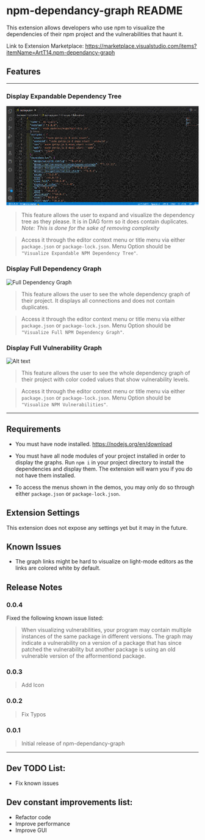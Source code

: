# npm-dependancy-graph README

This extension allows developers who use npm to visualize the dependencies of their npm project and the vulnerabilities that haunt it.

Link to Extension Marketplace: https://marketplace.visualstudio.com/items?itemName=ArtT14.npm-dependancy-graph

## Features

---

### **Display Expandable Dependency Tree**

![Expandable Dependency Tree](https://github.com/artT14/npm-dependancy-graph/blob/main/images/ExpandableTree.gif?raw=true)

> This feature allows the user to expand and visualize the dependency tree as they please. It is in DAG form so it does contain duplicates. *Note: This is done for the sake of removing complexity*

> Access it through the editor context menu or title menu via either `package.json` or `package-lock.json`. Menu Option should be `"Visualize Expandable NPM Dependency Tree"`.

### **Display Full Dependency Graph**

![Full Dependency Graph](https://github.com/artT14/npm-dependancy-graph/blob/main/images/FullGraph.gif?raw=true)

> This feature allows the user to see the whole dependency graph of their project. It displays all connections and does not contain duplicates.

> Access it through the editor context menu or title menu via either `package.json` or `package-lock.json`. Menu Option should be `"Visualize Full NPM Dependency Graph"`.

### **Display Full Vulnerability Graph**

![Alt text](https://github.com/artT14/npm-dependancy-graph/blob/main/images/VulnerabilityGraph.gif?raw=true)

> This feature allows the user to see the whole dependency graph of their project with color coded values that show vulnerability levels. 

> Access it through the editor context menu or title menu via either `package.json` or `package-lock.json`. Menu Option should be `"Visualize NPM Vulnerabilities"`.

---

## Requirements

* You must have node installed. https://nodejs.org/en/download

* You must have all node modules of your project installed in order to display the graphs. Run `npm i` in your project directory to install the dependencies and display them. The extension will warn you if you do not have them installed.

* To access the menus shown in the demos, you may only do so through either `package.json` or `package-lock.json`.

## Extension Settings

This extension does not expose any settings yet but it may in the future.

## Known Issues

* The graph links might be hard to visualize on light-mode editors as the links are colored white by default.

## Release Notes

### **0.0.4**

Fixed the following known issue listed:
>When visualizing vulnerabilities, your program may contain multiple instances of the same package in different versions. The graph may indicate a vulnerability on a version of a package that has since patched the vulnerability but another package is using an old vulnerable version of the afformentiond package. 

### **0.0.3**

>Add Icon

### **0.0.2**

>Fix Typos

### **0.0.1**

>Initial release of npm-dependancy-graph

---

## Dev TODO List:
* Fix known issues

## Dev constant improvements list:
* Refactor code
* Improve performance
* Improve GUI
